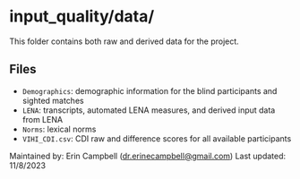 # input_quality/data/

This folder contains both raw and derived data for the project.

## Files

- `Demographics`: demographic information for the blind participants and sighted matches
- `LENA`: transcripts, automated LENA measures, and derived input data from LENA
- `Norms`: lexical norms
- `VIHI_CDI.csv`: CDI raw and difference scores for all available participants

Maintained by: Erin Campbell (dr.erinecampbell@gmail.com)
Last updated: 11/8/2023